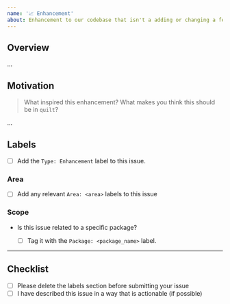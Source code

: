 ```yaml
---
name: '📈 Enhancement'
about: Enhancement to our codebase that isn't a adding or changing a feature
---
```


## Overview

...

## Motivation

> What inspired this enhancement? What makes you think this should be in `quilt`?

...

## Labels

- [ ] Add the `Type: Enhancement` label to this issue.

### Area

- [ ] Add any relevant `Area: <area>` labels to this issue

### Scope

- Is this issue related to a specific package?

  - [ ] Tag it with the `Package: <package_name>` label.

---

## Checklist

- [ ] Please delete the labels section before submitting your issue
- [ ] I have described this issue in a way that is actionable (if possible)
